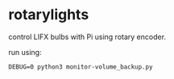 # rotarylights
control LIFX bulbs with Pi using rotary encoder.

run using:

`DEBUG=0 python3 monitor-volume_backup.py`
